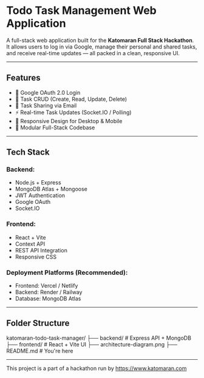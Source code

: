 # Todo Task Management Web Application

A full-stack web application built for the **Katomaran Full Stack Hackathon**. It allows users to log in via Google, manage their personal and shared tasks, and receive real-time updates — all packed in a clean, responsive UI.

---

## Features

- 🔐 Google OAuth 2.0 Login
- 📝 Task CRUD (Create, Read, Update, Delete)
- 👥 Task Sharing via Email
- ⚡ Real-time Task Updates (Socket.IO / Polling)
- 📱 Responsive Design for Desktop & Mobile
- 📂 Modular Full-Stack Codebase

---

## Tech Stack

### Backend:
- Node.js + Express
- MongoDB Atlas + Mongoose
- JWT Authentication
- Google OAuth
- Socket.IO

### Frontend:
- React + Vite
- Context API
- REST API Integration
- Responsive CSS

### Deployment Platforms (Recommended):
- Frontend: Vercel / Netlify
- Backend: Render / Railway
- Database: MongoDB Atlas

---

## Folder Structure

katomaran-todo-task-manager/
├── backend/ # Express API + MongoDB
├── frontend/ # React + Vite UI
├── architecture-diagram.png
├── README.md # You're here

---
This project is a part of a hackathon run by https://www.katomaran.com
